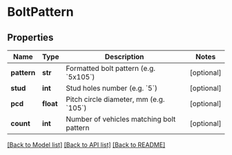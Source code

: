 # BoltPattern

## Properties
Name | Type | Description | Notes
------------ | ------------- | ------------- | -------------
**pattern** | **str** | Formatted bolt pattern (e.g. &#x60;5x105&#x60;) | [optional] 
**stud** | **int** | Stud holes number (e.g. &#x60;5&#x60;) | [optional] 
**pcd** | **float** | Pitch circle diameter, mm (e.g. &#x60;105&#x60;) | [optional] 
**count** | **int** | Number of vehicles matching bolt pattern | [optional] 

[[Back to Model list]](../README.md#documentation-for-models) [[Back to API list]](../README.md#documentation-for-api-endpoints) [[Back to README]](../README.md)


